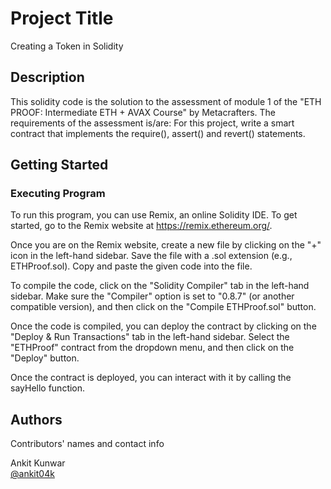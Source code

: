 # Project Title

Creating a Token in Solidity

## Description

This solidity code is the solution to the assessment of module 1 of the "ETH PROOF: Intermediate ETH + AVAX Course" by Metacrafters. The requirements of the assessment is/are:
For this project, write a smart contract that implements the require(), assert() and revert() statements.

## Getting Started

### Executing Program

To run this program, you can use Remix, an online Solidity IDE. To get started, go to the Remix website at https://remix.ethereum.org/.

Once you are on the Remix website, create a new file by clicking on the "+" icon in the left-hand sidebar. Save the file with a .sol extension (e.g., ETHProof.sol). Copy and paste the given code into the file.

To compile the code, click on the "Solidity Compiler" tab in the left-hand sidebar. Make sure the "Compiler" option is set to "0.8.7" (or another compatible version), and then click on the "Compile ETHProof.sol" button.

Once the code is compiled, you can deploy the contract by clicking on the "Deploy & Run Transactions" tab in the left-hand sidebar. Select the "ETHProof" contract from the dropdown menu, and then click on the "Deploy" button.

Once the contract is deployed, you can interact with it by calling the sayHello function. 

## Authors

Contributors' names and contact info

Ankit Kunwar  
[@ankit04k](https://twitter.com/Ankit04K)
